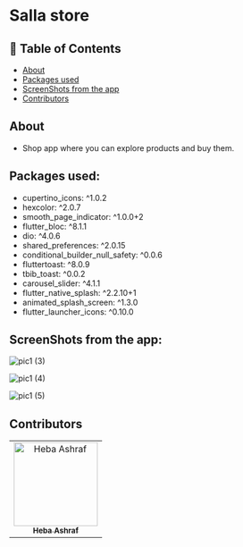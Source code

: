# Salla store

## 📝 Table of Contents

- [About](#about)
- [Packages used](#packages)
- [ScreenShots from the app](#screen-shots)
- [Contributors](#Contributors)


## About <a name = "about"></a>
- Shop app where you can explore products and buy them.

## Packages used: <a name="packages"></a>

  - cupertino_icons: ^1.0.2
  - hexcolor: ^2.0.7
  - smooth_page_indicator: ^1.0.0+2
  - flutter_bloc: ^8.1.1
  - dio: ^4.0.6
  - shared_preferences: ^2.0.15
  - conditional_builder_null_safety: ^0.0.6
  - fluttertoast: ^8.0.9
  - tbib_toast: ^0.0.2
  - carousel_slider: ^4.1.1
  - flutter_native_splash: ^2.2.10+1
  - animated_splash_screen: ^1.3.0
  - flutter_launcher_icons: ^0.10.0

## ScreenShots from the app: <a name = "screen-shots"></a>
![pic1 (3)](https://user-images.githubusercontent.com/90224487/193424564-2ffed5eb-2644-4cd8-a528-7f2778ce0076.jpg)

![pic1 (4)](https://user-images.githubusercontent.com/90224487/193424889-93258078-be5f-452e-9fa1-6ae890aca11a.jpg)

![pic1 (5)](https://user-images.githubusercontent.com/90224487/193424959-c2447ddf-bc5e-4d38-9bef-32dacf72353c.jpg)


## Contributors <a name = "Contributors"></a>

<table>
  <tr>
    <td align="center">
    <a href="https://github.com/hebaashraf21.png" target="_black">
    <img src="" width="150px;" alt="Heba Ashraf"/>
    <br />
    <sub><b>Heba Ashraf</b></sub></a>
    
  </tr>
 </table>


